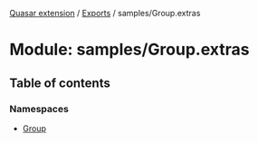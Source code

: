 [Quasar extension](../index.md) / [Exports](../modules.md) / samples/Group.extras

# Module: samples/Group.extras

## Table of contents

### Namespaces

- [Group](samples_Group_extras.Group.md)
